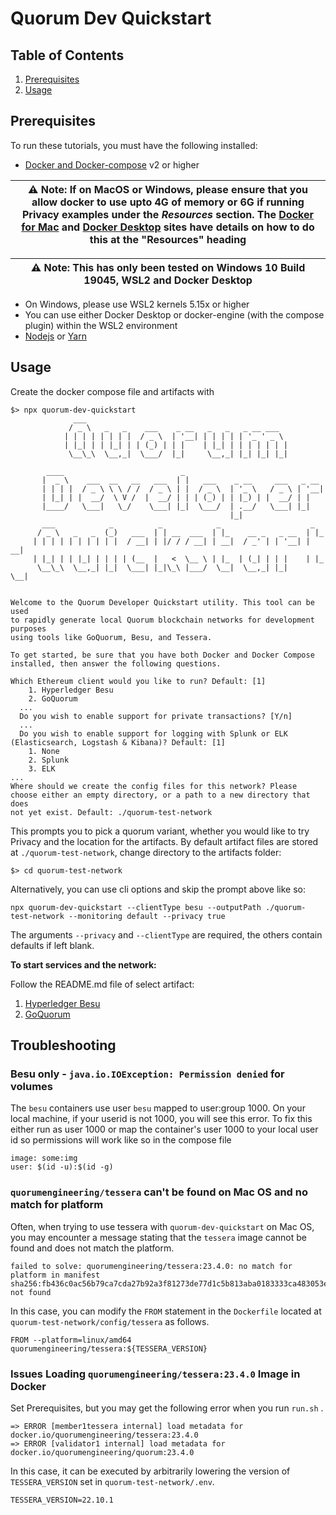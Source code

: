 # Quorum Dev Quickstart

## Table of Contents

1. [Prerequisites](#prerequisites)
2. [Usage](#usage)

## Prerequisites

To run these tutorials, you must have the following installed:

- [Docker and Docker-compose](https://docs.docker.com/compose/install/) v2 or higher

| ⚠️ **Note**: If on MacOS or Windows, please ensure that you allow docker to use upto 4G of memory or 6G if running Privacy examples under the _Resources_ section. The [Docker for Mac](https://docs.docker.com/docker-for-mac/) and [Docker Desktop](https://docs.docker.com/docker-for-windows/) sites have details on how to do this at the "Resources" heading |
| ------------------------------------------------------------------------------------------------------------------------------------------------------------------------------------------------------------------------------------------------------------------------------------------------------------------------------------------------------------------ |

| ⚠️ **Note**: This has only been tested on Windows 10 Build 19045, WSL2 and Docker Desktop |
| ----------------------------------------------------------------------------------------- |

- On Windows, please use WSL2 kernels 5.15x or higher
- You can use either Docker Desktop or docker-engine (with the compose plugin) within the WSL2 environment
- [Nodejs](https://nodejs.org/en/download/) or [Yarn](https://yarnpkg.com/cli/node)

## Usage

Create the docker compose file and artifacts with

```
$> npx quorum-dev-quickstart
              ___
             / _ \   _   _    ___    _ __   _   _   _ __ ___
            | | | | | | | |  / _ \  | '__| | | | | | '_ ' _ \
            | |_| | | |_| | | (_) | | |    | |_| | | | | | | |
             \__\_\  \__,_|  \___/  |_|     \__,_| |_| |_| |_|

        ____                          _
       |  _ \    ___  __   __   ___  | |   ___    _ __     ___   _ __
       | | | |  / _ \ \ \ / /  / _ \ | |  / _ \  | '_ \   / _ \ | '__|
       | |_| | |  __/  \ V /  |  __/ | | | (_) | | |_) | |  __/ | |
       |____/   \___|   \_/    \___| |_|  \___/  | .__/   \___| |_|
                                                 |_|
       ___            _          _            _                    _
      / _ \   _   _  (_)   ___  | | __  ___  | |_    __ _   _ __  | |_
     | | | | | | | | | |  / __| | |/ / / __| | __|  / _' | | '__| | __|
     | |_| | | |_| | | | | (__  |   <  \__ \ | |_  | (_| | | |    | |_
      \__\_\  \__,_| |_|  \___| |_|\_\ |___/  \__|  \__,_| |_|     \__|


Welcome to the Quorum Developer Quickstart utility. This tool can be used
to rapidly generate local Quorum blockchain networks for development purposes
using tools like GoQuorum, Besu, and Tessera.

To get started, be sure that you have both Docker and Docker Compose
installed, then answer the following questions.

Which Ethereum client would you like to run? Default: [1]
	1. Hyperledger Besu
	2. GoQuorum
  ...
  Do you wish to enable support for private transactions? [Y/n]
  ...
  Do you wish to enable support for logging with Splunk or ELK (Elasticsearch, Logstash & Kibana)? Default: [1]
	1. None
	2. Splunk
	3. ELK
...
Where should we create the config files for this network? Please
choose either an empty directory, or a path to a new directory that does
not yet exist. Default: ./quorum-test-network
```

This prompts you to pick a quorum variant, whether you would like to try Privacy and the location for the artifacts. By
default artifact files are stored at `./quorum-test-network`, change directory to the artifacts folder:

```
$> cd quorum-test-network
```

Alternatively, you can use cli options and skip the prompt above like so:

```
npx quorum-dev-quickstart --clientType besu --outputPath ./quorum-test-network --monitoring default --privacy true
```

The arguments `--privacy` and `--clientType` are required, the others contain defaults if left blank.

**To start services and the network:**

Follow the README.md file of select artifact:

1. [Hyperledger Besu](./files/besu/README.md)
2. [GoQuorum](./files/goquorum/README.md)

## Troubleshooting

### Besu only - `java.io.IOException: Permission denied` for volumes

The `besu` containers use user `besu` mapped to user:group 1000. On your local machine, if your userid is not 1000, you will see this error. To fix this either run as user 1000 or map
the container's user 1000 to your local user id so permissions will work like so in the compose file

```
image: some:img
user: $(id -u):$(id -g)
```

### `quorumengineering/tessera` can't be found on Mac OS and no match for platform

Often, when trying to use tessera with `quorum-dev-quickstart` on Mac OS, you may encounter a message stating that the `tessera` image cannot be found and does not match the platform.

```
failed to solve: quorumengineering/tessera:23.4.0: no match for platform in manifest sha256:fb436c0ac56b79ca7cda27b92a3f81273de77d1c5b813aba0183333ca483053e: not found
```

In this case, you can modify the `FROM` statement in the `Dockerfile` located at `quorum-test-network/config/tessera` as follows.

```
FROM --platform=linux/amd64 quorumengineering/tessera:${TESSERA_VERSION}
```

### Issues Loading `quorumengineering/tessera:23.4.0` Image in Docker

Set Prerequisites, but you may get the following error when you run `run.sh` .

```
=> ERROR [member1tessera internal] load metadata for docker.io/quorumengineering/tessera:23.4.0
=> ERROR [validator1 internal] load metadata for docker.io/quorumengineering/quorum:23.4.0
```

In this case, it can be executed by arbitrarily lowering the version of `TESSERA_VERSION` set in `quorum-test-network/.env`.

```
TESSERA_VERSION=22.10.1
```
